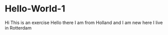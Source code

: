 # Hello-World-1
Hi This is an exercise
Hello there I am from Holland and I am new here
I live in Rotterdam 
